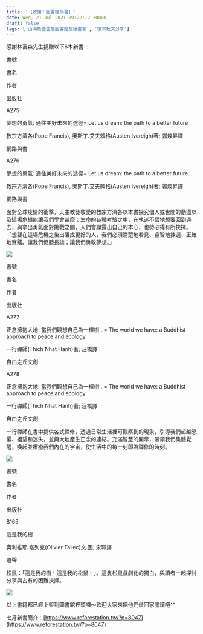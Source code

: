 ```yaml
---
title: '【致謝：圖書館捐書】'
date: Wed, 21 Jul 2021 09:22:12 +0000
draft: false
tags: ['山海島語生態圖書館及讀書會', '復育短文分享']
---
```


感謝林富森先生捐贈以下6本新書 ：

書號

書名

作者

出版社

A275

夢想的勇氣: 通往美好未來的途徑= Let us dream: the path to a better future 

教宗方濟各(Pope Francis), 奧斯丁.艾夫賴格(Austen Ivereigh)著; 鄭煥昇譯 

網路與書 

A276

夢想的勇氣: 通往美好未來的途徑= Let us dream: the path to a better future 

教宗方濟各(Pope Francis), 奧斯丁.艾夫賴格(Austen Ivereigh)著; 鄭煥昇譯 

網路與書 

面對全球疫情的衝擊，天主教徒敬愛的教宗方濟各以本書探究個人或世間的動盪以及這場危機能讓我們學會甚麼；生命的各種考驗之中，在執迷不悟地想要回到過去，與拿出勇氣面對挑戰之間，人們會顯露出自己的本心，也勢必得有所抉擇。「想要在這場危機之後出落成更好的人，我們必須清楚地看見、睿智地揀選、正確地實踐。讓我們促膝長談；讓我們勇敢夢想。」

![](https://www.reforestation.tw/wp-content/uploads/2021/07/圖片2.jpg)

書號

書名

作者

出版社

A277

正念擁抱大地: 當我們觀想自己為一棵樹...= The world we have: a Buddhist approach to peace and ecology

一行禪師(Thich Nhat Hanh)著; 汪橋譯 

自由之丘文創 

A278

正念擁抱大地: 當我們觀想自己為一棵樹...= The world we have: a Buddhist approach to peace and ecology

一行禪師(Thich Nhat Hanh)著; 汪橋譯 

自由之丘文創 

一行禪師在書中提供各式禪修，透過日常生活裡可觀察到的現象，引導我們超越恐懼、絕望和迷失，並與大地產生正念的連結。充滿智慧的開示，帶領我們集體覺醒，喚起並療癒我們內在的宇宙，使生活中的每一刻即為禪修的時刻。

![](https://www.reforestation.tw/wp-content/uploads/2021/07/圖片3.jpg)

書號

書名

作者

出版社

B165

這是我的樹 

奧利維耶.塔列克(Olivier Tallec)文.圖; 宋珮譯 

道聲 

松鼠：「這是我的樹！這是我的松鼠！」。這隻松鼠戲劇化的獨白，與讀者一起探討分享與占有的困難抉擇。

![](https://www.reforestation.tw/wp-content/uploads/2021/07/圖片1.jpg)

以上書籍都已經上架到圖書館裡頭囉～歡迎大家來把他們借回家閱讀吧^^

七月新書簡介：[https://www.reforestation.tw/?p=8047](https://www.reforestation.tw/?p=8047)